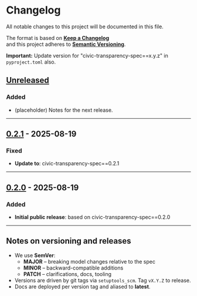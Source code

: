 # Changelog

All notable changes to this project will be documented in this file.

The format is based on **[Keep a Changelog](https://keepachangelog.com/en/1.1.0/)**  
and this project adheres to **[Semantic Versioning](https://semver.org/spec/v2.0.0.html)**.

**Important:** Update version for "civic-transparency-spec==x.y.z" in `pyproject.toml` also.

## [Unreleased]

### Added

- (placeholder) Notes for the next release.

---

## [0.2.1] - 2025-08-19

### Fixed

- **Update to**: civic-transparency-spec==0.2.1

---

## [0.2.0] - 2025-08-19

### Added

- **Initial public release**: based on civic-transparency-spec==0.2.0

---

## Notes on versioning and releases

- We use **SemVer**:
  - **MAJOR** – breaking model changes relative to the spec
  - **MINOR** – backward-compatible additions
  - **PATCH** – clarifications, docs, tooling
- Versions are driven by git tags via `setuptools_scm`. Tag `vX.Y.Z` to release.
- Docs are deployed per version tag and aliased to **latest**.

[Unreleased]: https://github.com/civic-interconnect/civic-transparency-spec/compare/v0.2.1...HEAD
[0.2.1]: https://github.com/civic-interconnect/civic-transparency-types/compare/v0.2.0..v0.2.1
[0.2.0]: https://github.com/civic-interconnect/civic-transparency-types/releases/tag/v0.2.0

